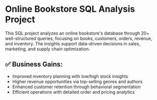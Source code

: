 # Online Bookstore SQL Analysis Project

This SQL project analyzes an online bookstore's database through 20+ well-structured queries, focusing on books, customers, orders, revenue, and inventory. The insights support data-driven decisions in sales, marketing, and supply chain optimization.

## ✅ Business Gains:

- Improved inventory planning with low/high stock insights
- Higher revenue opportunities via top-selling genres and authors
- Enhanced customer retention through behavioral segmentation
- Efficient operations with detailed order and pricing analytics
